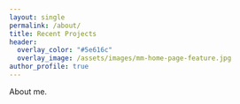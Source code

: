 ```yaml
---
layout: single
permalink: /about/
title: Recent Projects
header:
  overlay_color: "#5e616c"
  overlay_image: /assets/images/mm-home-page-feature.jpg
author_profile: true
---
```

About me. 
